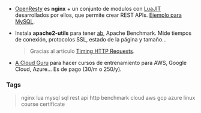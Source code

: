 * [OpenResty](https://openresty.org/en/) es **nginx** + un conjunto de modulos
  con [LuaJIT](https://luajit.org/luajit.html) desarrollados por ellos, que permite crear REST APIs.
  [Ejemplo para MySQL](https://openresty.org/en/routing-mysql-queries-based-on-uri-args.html).
* Instala **apache2-utils** para tener [ab](http://httpd.apache.org/docs/2.4/programs/ab.html), Apache Benchmark.
  Mide tiempos de conexión, protocolos SSL, estado de la página y tamaño...
  > Gracias al artículo [Timing HTTP Requests](https://overloaded.io/timing-http-requests-curl).

* [A Cloud Guru](https://acloud.guru/) para hacer cursos de entrenamiento para AWS, Google Cloud, Azure...
  Es de pago (30/m o 250/y).

### Tags
> nginx lua mysql sql rest api http benchmark cloud aws gcp azure linux course certificate
